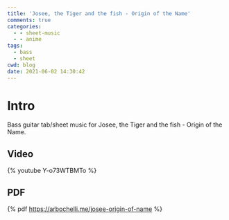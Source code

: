 ```yaml
---
title: 'Josee, the Tiger and the fish - Origin of the Name'
comments: true
categories:
  - - sheet-music
  - - anime
tags:
  - bass
  - sheet
cwd: blog
date: 2021-06-02 14:30:42
---
```


<!-- All elements with a $ prefix get replaced by haxe Ghostwriter.hx -->

# Intro
Bass guitar tab/sheet music for Josee, the Tiger and the fish - Origin of the Name.



## Video
{% youtube Y-o73WTBMTo %}

## PDF
{% pdf https://arbochelli.me/josee-origin-of-name %}
